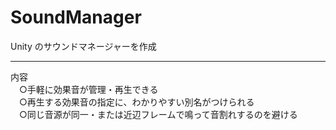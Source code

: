 # SoundManager
Unity のサウンドマネージャーを作成

--------------------------------
内容  
　○手軽に効果音が管理・再生できる  
　○再生する効果音の指定に、わかりやすい別名がつけられる  
　○同じ音源が同一・または近辺フレームで鳴って音割れするのを避ける
